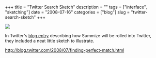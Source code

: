 +++
title = "Twitter Search Sketch"
description = ""
tags = ["interface", "sketching"]
date = "2008-07-16"
categories = ["blog"]
slug = "twitter-search-sketch"
+++



  <div class="notebook-screenshot"><a href="http://blog.twitter.com/2008/07/finding-perfect-match.html"><img src="//media.konigi.com/notebook/twitter-search-sketch.jpg" class="notebook-image" /></a></div><p>In Twitter's <a href="http://blog.twitter.com/2008/07/finding-perfect-match.html">blog entry</a> describing how Summize will be rolled into Twitter, they included a neat little sketch to illustrate.</p>
    
  <a href="http://blog.twitter.com/2008/07/finding-perfect-match.html">http://blog.twitter.com/2008/07/finding-perfect-match.html</a>

